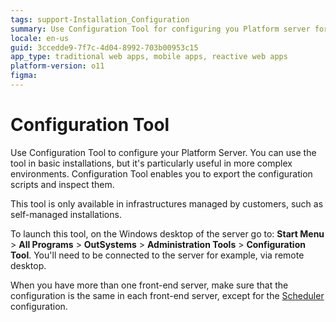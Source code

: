```yaml
---
tags: support-Installation_Configuration
summary: Use Configuration Tool for configuring you Platform server for on-premises installations.
locale: en-us
guid: 3ccedde9-7f7c-4d04-8992-703b00953c15
app_type: traditional web apps, mobile apps, reactive web apps
platform-version: o11
figma:
---
```


# Configuration Tool

Use Configuration Tool to configure your Platform Server. You can use the tool in basic installations, but it's particularly useful in more complex environments. Configuration Tool enables you to export the configuration scripts and inspect them.

This tool is only available in infrastructures managed by customers, such as self-managed installations.

To launch this tool, on the Windows desktop of the server go to: **Start Menu** > **All Programs** > **OutSystems** > **Administration Tools** > **Configuration Tool**. You'll need to be connected to the server for example, via remote desktop.

When you have more than one front-end server, make sure that the configuration is the same in each front-end server, except for the [Scheduler](<tabs/scheduler.md>) configuration.
